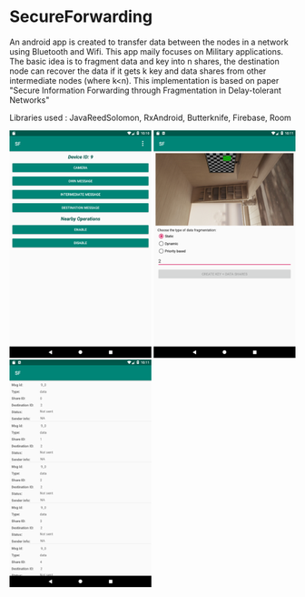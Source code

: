 # SecureForwarding
An android app is created to transfer data between the nodes in a network using Bluetooth and Wifi. This app maily focuses on Military applications. The basic idea is to fragment data and key into n shares, the destination node can recover the data if it gets k key and data shares from other intermediate nodes (where k<n). This implementation is based on paper "Secure Information Forwarding through Fragmentation in Delay-tolerant Networks"

Libraries used : JavaReedSolomon, RxAndroid, Butterknife, Firebase, Room

<img src="images/1.png" width="250" height="400"/>

<img src="images/2.png" width="250" height="400"/>

<img src="images/3.png" width="250" height="400"/>

